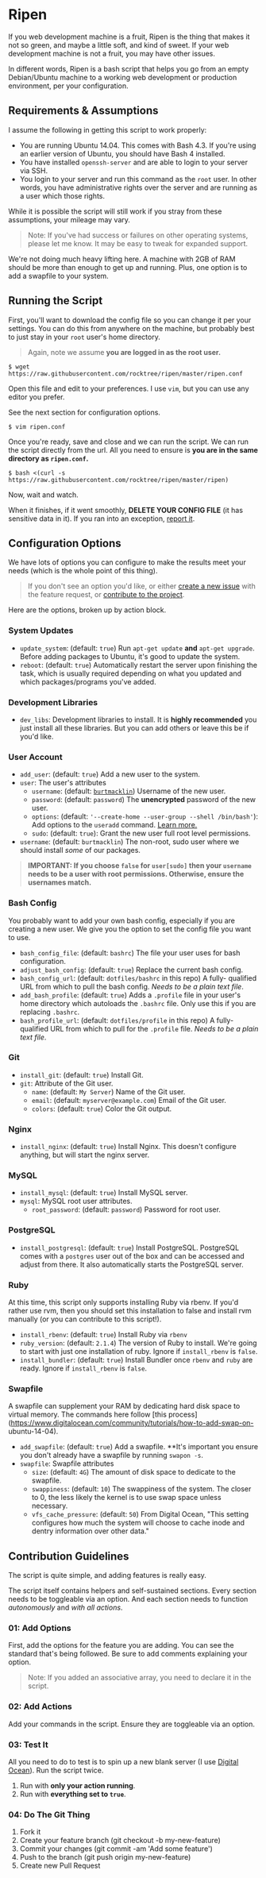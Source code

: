Ripen
============

If you web development machine is a fruit, Ripen is the thing that makes it not
so green, and maybe a little soft, and kind of sweet. If your web development
machine is not a fruit, you may have other issues.

In different words, Ripen is a bash script that helps you go from an empty
Debian/Ubuntu machine to a working web development or production environment,
per your configuration.

Requirements & Assumptions
------------

I assume the following in getting this script to work properly:

* You are running Ubuntu 14.04. This comes with Bash 4.3. If you're using an
  earlier version of Ubuntu, you should have Bash 4 installed.
* You have installed `openssh-server` and are able to login to your server via
  SSH.
* You login to your server and run this command as the `root` user. In other
  words, you have administrative rights over the server and are running as a
  user which those rights.

While it is possible the script will still work if you stray from these
assumptions, your mileage may vary.

> Note: If you've had success or failures on other operating systems, please
> let me know. It may be easy to tweak for expanded support.

We're not doing much heavy lifting here. A machine with 2GB of RAM should be
more than enough to get up and running. Plus, one option is to add a swapfile
to your system.

Running the Script
------------

First, you'll want to download the config file so you can change it per your
settings. You can do this from anywhere on the machine, but probably best to
just stay in your `root` user's home directory.

> Again, note we assume **you are logged in as the root user.**

```text
$ wget https://raw.githubusercontent.com/rocktree/ripen/master/ripen.conf
```

Open this file and edit to your preferences. I use `vim`, but you can use any
editor you prefer.

See the next section for configuration options.

```text
$ vim ripen.conf
```

Once you're ready, save and close and we can run the script. We can run the
script directly from the url. All you need to ensure is **you are in the same
directory as `ripen.conf`.**

```text
$ bash <(curl -s https://raw.githubusercontent.com/rocktree/ripen/master/ripen)
```

Now, wait and watch.

When it finishes, if it went smoothly, **DELETE YOUR CONFIG FILE** (it has
sensitive data in it). If you ran into an exception, [report
it](https://github.com/rocktree/ripen/issues/new).

Configuration Options
------------

We have lots of options you can configure to make the results meet your needs
(which is the whole point of this thing).

> If you don't see an option you'd like, or either [create a new
> issue](https://github.com/rocktree/ripen/issues/new) with the feature
> request, or [contribute to the
> project](https://github.com/rocktree/ripen/issues/new).

Here are the options, broken up by action block.

### System Updates

* `update_system`: (default: `true`) Run `apt-get update` **and** `apt-get
  upgrade`. Before adding packages to Ubuntu, it's good to update the system.
* `reboot`: (default: `true`) Automatically restart the server upon finishing
  the task, which is usually required depending on what you updated and which
  packages/programs you've added.

### Development Libraries

* `dev_libs`: Development libraries to install. It is **highly recommended**
  you just install all these libraries. But you can add others or leave this be
  if you'd like.

### User Account

* `add_user`: (default: `true`) Add a new user to the system.
* `user`: The user's attributes
    * `username`: (default:
      [`burtmacklin`](http://media2.giphy.com/media/RaS5rHxJhwnPq/200_s.gif))
      Username of the new user.
    * `password`: (default: `password`) The **unencrypted** password of the new
      user.
    * `options`: (default: `'--create-home --user-group --shell /bin/bash'`):
      Add options to the `useradd` command. [Learn
      more.](http://linux.die.net/man/8/useradd)
    * `sudo`: (default: `true`): Grant the new user full root level
      permissions.
* `username`: (default: `burtmacklin`) The non-root, sudo user where we should
  install *some* of our packages.

> **IMPORTANT: If you choose `false` for `user[sudo]` then your `username`
> needs to be a user with root permissions. Otherwise, ensure the usernames
> match.**

### Bash Config

You probably want to add your own bash config, especially if you are creating a
new user. We give you the option to set the config file you want to use.

* `bash_config_file`: (default: `bashrc`) The file your user uses for bash
  configuration.
* `adjust_bash_config`: (default: `true`) Replace the current bash config.
* `bash_config_url`: (default: `dotfiles/bashrc` in this repo) A fully-
  qualified URL from which to pull the bash config. *Needs to be a plain text
  file*.
* `add_bash_profile`: (default: `true`) Adds a `.profile` file in your user's
  home directory which autoloads the `.bashrc` file. Only use this if you are
  replacing `.bashrc`.
* `bash_profile_url`: (default: `dotfiles/profile` in this repo) A fully-
  qualified URL from which to pull for the `.profile` file. *Needs to be a
  plain text file*.

### Git

* `install_git`: (default: `true`) Install Git.
* `git`: Attribute of the Git user.
    * `name`: (default: `My Server`) Name of the Git user.
    * `email`: (default: `myserver@example.com`) Email of the Git user.
    * `colors`: (default: `true`) Color the Git output.

### Nginx

* `install_nginx`: (default: `true`) Install Nginx. This doesn't configure
  anything, but will start the nginx server.

### MySQL

* `install_mysql`: (default: `true`) Install MySQL server.
* `mysql`: MySQL root user attributes.
    * `root_password`: (default: `password`) Password for root user.

### PostgreSQL

* `install_postgresql`: (default: `true`) Install PostgreSQL. PostgreSQL comes
  with a `postgres` user out of the box and can be accessed and adjust from
  there. It also automatically starts the PostgreSQL server.

### Ruby

At this time, this script only supports installing Ruby via rbenv. If you'd
rather use rvm, then you should set this installation to false and install rvm
manually (or you can contribute to this script!).

* `install_rbenv`: (default: `true`) Install Ruby via `rbenv`
* `ruby_version`: (default: `2.1.4`) The version of Ruby to install. We're
  going to start with just one installation of ruby. Ignore if `install_rbenv`
  is `false`.
* `install_bundler`: (default: `true`) Install Bundler once `rbenv` and `ruby`
  are ready. Ignore if `install_rbenv` is `false`.

### Swapfile

A swapfile can supplement your RAM by dedicating hard disk space to virtual
memory. The commands here follow [this
process](https://www.digitalocean.com/community/tutorials/how-to-add-swap-on-
ubuntu-14-04).

* `add_swapfile`: (default: `true`) Add a swapfile. **It's important you ensure
  you don't already have a swapfile by running `swapon -s`.
* `swapfile`: Swapfile attributes
    * `size`: (default: `4G`) The amount of disk space to dedicate to the
      swapfile.
    * `swappiness`: (default: `10`) The swappiness of the system. The closer to
      0, the less likely the kernel is to use swap space unless necessary.
    * `vfs_cache_pressure`: (default: `50`) From Digital Ocean, "This setting
      configures how much the system will choose to cache inode and dentry
      information over other data."

Contribution Guidelines
------------

The script is quite simple, and adding features is really easy.

The script itself contains helpers and self-sustained sections. Every section
needs to be toggleable via an option. And each section needs to function
*autonomously* and *with all actions*.

### 01: Add Options

First, add the options for the feature you are adding. You can see the standard
that's being followed. Be sure to add comments explaining your option.

> Note: If you added an associative array, you need to declare it in the
> script.

### 02: Add Actions

Add your commands in the script. Ensure they are toggleable via an option.

### 03: Test It

All you need to do to test is to spin up a new blank server (I use [Digital
Ocean](https://www.digitalocean.com/)). Run the script twice.

1. Run with **only your action running**.
2. Run with **everything set to `true`**.

### 04: Do The Git Thing

1. Fork it
2. Create your feature branch (git checkout -b my-new-feature)
3. Commit your changes (git commit -am 'Add some feature')
4. Push to the branch (git push origin my-new-feature)
5. Create new Pull Request
